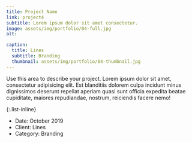 ```yaml
---
title: Project Name
link: project4
subtitle: Lorem ipsum dolor sit amet consectetur.
image: assets/img/portfolio/04-full.jpg
alt: 

caption:
  title: Lines
  subtitle: Branding
  thumbnail: assets/img/portfolio/04-thumbnail.jpg
---
```

Use this area to describe your project. Lorem ipsum dolor sit amet, consectetur adipisicing elit. Est blanditiis dolorem culpa incidunt minus dignissimos deserunt repellat aperiam quasi sunt officia expedita beatae cupiditate, maiores repudiandae, nostrum, reiciendis facere nemo!

{:.list-inline}
- Date: October 2019
- Client: Lines
- Category: Branding

